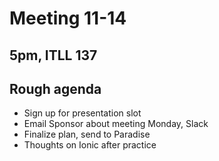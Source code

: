 # Meeting 11-14

## 5pm, ITLL 137

## Rough agenda

- Sign up for presentation slot
- Email Sponsor about meeting Monday, Slack
- Finalize plan, send to Paradise
- Thoughts on Ionic after practice
